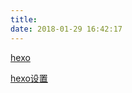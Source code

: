```yaml
---
title: 
date: 2018-01-29 16:42:17
---
```

[hexo](https://neveryu.github.io/2016/09/30/)

[hexo设置](https://www.jianshu.com/p/e8e5addbbcfd)